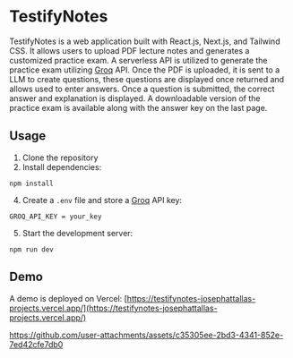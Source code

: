 
# TestifyNotes
TestifyNotes is a web application built with React.js, Next.js, and Tailwind CSS. It allows users to upload PDF lecture notes and generates a customized practice exam. A serverless API is utilized to generate the practice exam utilizing [Groq](https://groq.com/) API. Once the PDF is uploaded, it is sent to a LLM to create questions, these questions are displayed once returned and allows used to enter answers. Once a question is submitted, the correct answer and explanation is displayed. A downloadable version of the practice exam is available along with the answer key on the last page.

## Usage
1. Clone the repository
2. Install dependencies:
```
npm install
```
4. Create a `.env` file and store a [Groq](https://groq.com/) API key:
```
GROQ_API_KEY = your_key
```
5. Start the development server:
```
npm run dev
```

## Demo
A demo is deployed on Vercel: [https://testifynotes-josephattallas-projects.vercel.app/](https://testifynotes-josephattallas-projects.vercel.app/)

https://github.com/user-attachments/assets/c35305ee-2bd3-4341-852e-7ed42cfe7db0
